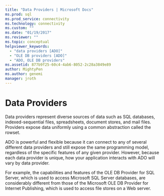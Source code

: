 ```yaml
---
title: "Data Providers | Microsoft Docs"
ms.prod: sql
ms.prod_service: connectivity
ms.technology: connectivity
ms.custom: ""
ms.date: "01/19/2017"
ms.reviewer: ""
ms.topic: conceptual
helpviewer_keywords: 
  - "data providers [ADO]"
  - "OLE DB providers [ADO]"
  - "ADO, OLE DB providers"
ms.assetid: 877b9f25-60c4-4ab6-8052-2c28a3849e89
author: MightyPen
ms.author: genemi
manager: jroth
---
```

# Data Providers
Data providers represent diverse sources of data such as SQL databases, indexed-sequential files, spreadsheets, document stores, and mail files. Providers expose data uniformly using a common abstraction called the rowset.  
  
 ADO is powerful and flexible because it can connect to any of several different data providers and still expose the same programming model, regardless of the specific features of any given provider. However, because each data provider is unique, how your application interacts with ADO will vary by data provider.  
  
 For example, the capabilities and features of the OLE DB Provider for SQL Server, which is used to access Microsoft SQL Server databases, are considerably different from those of the Microsoft OLE DB Provider for Internet Publishing, which is used to access file stores on a Web server.

